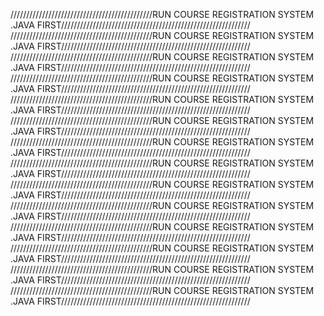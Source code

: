 /////////////////////////////////////////////RUN COURSE REGISTRATION SYSTEM .JAVA FIRST////////////////////////////////////////////////////////////
/////////////////////////////////////////////RUN COURSE REGISTRATION SYSTEM .JAVA FIRST////////////////////////////////////////////////////////////
/////////////////////////////////////////////RUN COURSE REGISTRATION SYSTEM .JAVA FIRST////////////////////////////////////////////////////////////
/////////////////////////////////////////////RUN COURSE REGISTRATION SYSTEM .JAVA FIRST////////////////////////////////////////////////////////////
/////////////////////////////////////////////RUN COURSE REGISTRATION SYSTEM .JAVA FIRST////////////////////////////////////////////////////////////
/////////////////////////////////////////////RUN COURSE REGISTRATION SYSTEM .JAVA FIRST////////////////////////////////////////////////////////////
/////////////////////////////////////////////RUN COURSE REGISTRATION SYSTEM .JAVA FIRST////////////////////////////////////////////////////////////
/////////////////////////////////////////////RUN COURSE REGISTRATION SYSTEM .JAVA FIRST////////////////////////////////////////////////////////////
/////////////////////////////////////////////RUN COURSE REGISTRATION SYSTEM .JAVA FIRST////////////////////////////////////////////////////////////
/////////////////////////////////////////////RUN COURSE REGISTRATION SYSTEM .JAVA FIRST////////////////////////////////////////////////////////////
/////////////////////////////////////////////RUN COURSE REGISTRATION SYSTEM .JAVA FIRST////////////////////////////////////////////////////////////
/////////////////////////////////////////////RUN COURSE REGISTRATION SYSTEM .JAVA FIRST////////////////////////////////////////////////////////////
/////////////////////////////////////////////RUN COURSE REGISTRATION SYSTEM .JAVA FIRST////////////////////////////////////////////////////////////
/////////////////////////////////////////////RUN COURSE REGISTRATION SYSTEM .JAVA FIRST////////////////////////////////////////////////////////////
